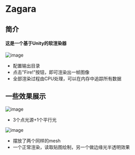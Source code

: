 # Zagara

## 简介
#### 这是一个基于Unity的软渲染器

![image](https://github.com/justalittlefat/Zagara/blob/master/Images/Config.png)
* 配置输出目录
* 点击"Fire!"按钮，即可渲染出一帧图像
* 全部渲染过程由CPU处理，可以在内存中追踪所有数据

## 一些效果展示
![image](https://github.com/justalittlefat/Zagara/blob/master/Images/Example_01.png)
* 3个点光源+1个平行光


![image](https://github.com/justalittlefat/Zagara/blob/master/Images/Example_02.png)
* 摆放了两个同样的mesh
* 一个正常渲染，读取贴图绘制，另一个做边缘光半透明效果
